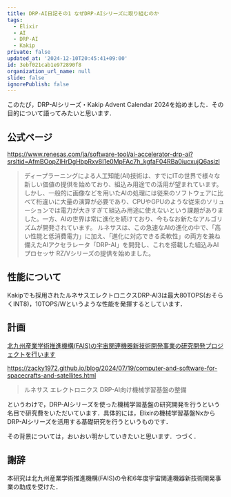 ```yaml
---
title: DRP-AI日記その1 なぜDRP-AIシリーズに取り組むのか
tags:
  - Elixir
  - AI
  - DRP-AI
  - Kakip
private: false
updated_at: '2024-12-10T20:45:41+09:00'
id: 3ebf021cab1e972890f8
organization_url_name: null
slide: false
ignorePublish: false
---
```

このたび，DRP-AIシリーズ・Kakip Advent Calendar 2024を始めました．その目的について語ってみたいと思います．

## 公式ページ

https://www.renesas.com/ja/software-tool/ai-accelerator-drp-ai?srsltid=AfmBOopZlHrDgHbpRxv8I1e0MpFAc7h_kgfaF04RBa0iucxujQ6asizl

> ディープラーニングによる人工知能(AI)技術は、すでにITの世界で様々な新しい価値の提供を始めており、組込み用途での活用が望まれています。
> しかし、一般的に画像などを用いたAIの処理には従来のソフトウェアに比べて桁違いに大量の演算が必要であり、CPUやGPUのような従来のソリューションでは電力が大きすぎて組込み用途に使えないという課題がありました。一方、AIの世界は常に進化を続けており、今もなお新たなアルゴリズムが開発されています。
> ルネサスは、この急速なAIの進化の中で、「高い性能と低消費電力」に加え、「進化に対応できる柔軟性」の両方を兼ね備えたAIアクセラレータ「DRP-AI」を開発し、これを搭載した組込みAIプロセッサ RZ/Vシリーズの提供を始めました。

## 性能について

Kakipでも採用されたルネサスエレクトロニクスDRP-AI3は最大80TOPS(おそらくINT8)，10TOPS/Wというような性能を発揮するとしています．

## 計画

[北九州産業学術推進機構(FAIS)の宇宙関連機器新技術開発事業の研究開発プロジェクトを行います](https://zacky1972.github.io/blog/2024/07/19/computer-and-software-for-spacecrafts-and-satellites.html
)

https://zacky1972.github.io/blog/2024/07/19/computer-and-software-for-spacecrafts-and-satellites.html

> ルネサス エレクトロニクス DRP-AI向け機械学習基盤の整備

というわけで，DRP-AIシリーズを使った機械学習基盤の研究開発を行うという名目で研究費をいただいています．具体的には，Elixirの機械学習基盤NxからDRP-AIシリーズを活用する基礎研究を行うというものです．

その背景については，おいおい明かしていきたいと思います．つづく．

## 謝辞

本研究は北九州産業学術推進機構(FAIS)の令和6年度宇宙関連機器新技術開発事業の助成を受けた．
